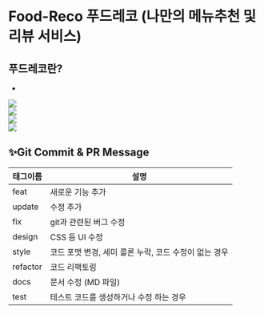 # Food-Reco 푸드레코 (나만의 메뉴추천 및 리뷰 서비스)

## 푸드레코란?
  -  



<div>
  <img src="[https://img.shields.io/badge/spring-6DB33F?style=for-the-badge&logo=spring&logoColor=white](https://img.shields.io/badge/spring-6DB33F?style=for-the-badge&logo=spring&logoColor=white)">
<br>
  <img src="[https://img.shields.io/badge/amazonaws-232F3E?style=for-the-badge&logo=amazonaws&logoColor=white](https://img.shields.io/badge/amazonaws-232F3E?style=for-the-badge&logo=amazonaws&logoColor=white)">
<br>
  <img src="[https://img.shields.io/badge/mysql-4479A1?style=for-the-badge&logo=mysql&logoColor=white](https://img.shields.io/badge/mysql-4479A1?style=for-the-badge&logo=mysql&logoColor=white)">
<br>
  <img src="[https://img.shields.io/badge/nginx-#009639?style=for-the-badge&logo=nginx&logoColor=white](https://img.shields.io/badge/mysql-4479A1?style=for-the-badge&logo=mysql&logoColor=white)">
<br>
</div>






## ✨Git Commit & PR Message

| 태그이름 | 설명                                                  |
| -------- | ----------------------------------------------------- |
| feat     | 새로운 기능 추가                                      |
| update     | 수정 추가                                      |
| fix      | git과 관련된 버그 수정                                             |
| design   | CSS 등 UI 수정                                 |
| style    | 코드 포맷 변경, 세미 콜론 누락, 코드 수정이 없는 경우 |
| refactor | 코드 리팩토링                                         |
| docs     | 문서 수정 (MD 파일)                                   |
| test     | 테스트 코드를 생성하거나 수정 하는 경우               |

